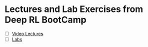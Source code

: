 # Lectures and Lab Exercises from Deep RL BootCamp 

- [ ] [Video Lectures](https://sites.google.com/view/deep-rl-bootcamp/lectures)
- [ ] [Labs](https://sites.google.com/view/deep-rl-bootcamp/labs)
